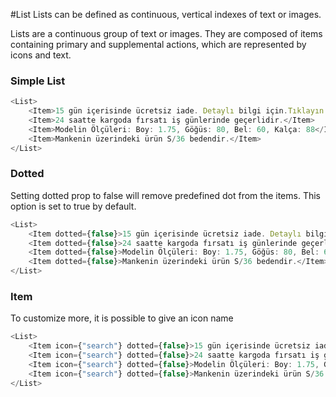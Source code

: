#List
Lists can be defined as continuous, vertical indexes of text or images.

Lists are a continuous group of text or images. They are composed of items containing primary and supplemental actions, which are represented by icons and text.

### Simple List

```js
<List>
    <Item>15 gün içerisinde ücretsiz iade. Detaylı bilgi için.Tıklayın.</Item>
    <Item>24 saatte kargoda fırsatı iş günlerinde geçerlidir.</Item>
    <Item>Modelin Ölçüleri: Boy: 1.75, Göğüs: 80, Bel: 60, Kalça: 88</Item>
    <Item>Mankenin üzerindeki ürün S/36 bedendir.</Item>
</List>
```

### Dotted
Setting dotted prop to false will remove predefined dot from the items. This option is set to true by default.

```js
<List>
    <Item dotted={false}>15 gün içerisinde ücretsiz iade. Detaylı bilgi için.Tıklayın.</Item>
    <Item dotted={false}>24 saatte kargoda fırsatı iş günlerinde geçerlidir.</Item>
    <Item dotted={false}>Modelin Ölçüleri: Boy: 1.75, Göğüs: 80, Bel: 60, Kalça: 88</Item>
    <Item dotted={false}>Mankenin üzerindeki ürün S/36 bedendir.</Item>
</List>
```

### Item
To customize more, it is possible to give an icon name

```js
<List>
    <Item icon={"search"} dotted={false}>15 gün içerisinde ücretsiz iade. Detaylı bilgi için.Tıklayın.</Item>
    <Item icon={"search"} dotted={false}>24 saatte kargoda fırsatı iş günlerinde geçerlidir.</Item>
    <Item icon={"search"} dotted={false}>Modelin Ölçüleri: Boy: 1.75, Göğüs: 80, Bel: 60, Kalça: 88</Item>
    <Item icon={"search"} dotted={false}>Mankenin üzerindeki ürün S/36 bedendir.</Item>
</List>
```
